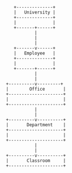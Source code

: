                +--------------+
               |   University |
               +--------------+
               |              |
               +-------+------+
                       |
                       |
                       |
               +-------v------+
               |   Employee   |
               +--------------+
               |              |
               +-------+------+
                       |
                       |
            +----------v---------+
            |        Office       |
            +---------------------+
            |                     |
            +---------------------+
                       |
                       |
            +----------v----------+
            |       Department    |
            +---------------------+
            |                     |
            +---------------------+
                       |
                       |
            +----------v----------+
            |       Classroom     |
            +---------------------+
